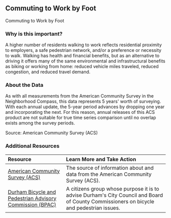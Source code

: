 ## Commuting to Work by Foot
Commuting to Work by Foot

### Why is this important?
A higher number of residents walking to work reflects residential proximity to employers, a safe pedestrian network, and/or a preference or necessity to walk. Walking has health and financial benefits, but as an alternative to driving it offers many of the same environmental and infrastructural benefits as biking or working from home: reduced vehicle miles traveled, reduced congestion, and reduced travel demand.

### About the Data
As with all measurements from the American Community Survey in the Neighborhood Compass, this data represents 5 years' worth of surveying. With each annual update, the 5-year period advances by dropping one year and incorporating the next. For this reason, annual releases of this ACS product are not suitable for true time series comparison until no overlap exists among the survey periods.

Source: American Community Survey (ACS) 

### Additional Resources

|Resource | Learn More and Take Action | 
|:--- | :--- |
|[American Community Survey (ACS)](https://www.census.gov/acs/www/) | The source of information about and data from the American Community Survey (ACS).
|[Durham Bicycle and Pedestrian Advisory Commission (BPAC)](http://www.bikewalkdurham.org/) | A citizens group whose purpose it is to advise Durham's City Council and Board of County Commissioners on bicycle and pedestrian issues.